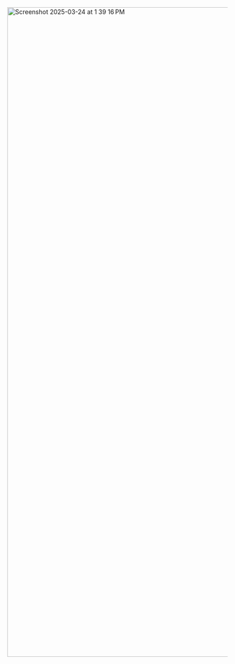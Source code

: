<img width="1484" alt="Screenshot 2025-03-24 at 1 39 16 PM" src="https://github.com/user-attachments/assets/3b328603-4831-43a1-b20d-2726fe6fe199" />
